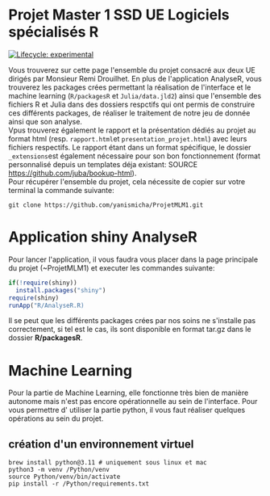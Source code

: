 
<!-- README.md is generated from README.Rmd. Please edit that file -->

# Projet Master 1 SSD UE Logiciels spécialisés R

<!-- badges: start -->

[![Lifecycle:
experimental](https://img.shields.io/badge/lifecycle-experimental-orange.svg)](https://lifecycle.r-lib.org/articles/stages.html#experimental)
<!-- badges: end -->

Vous trouverez sur cette page l'ensemble du projet consacré aux deux UE dirigés par Monsieur Remi Drouilhet.
En plus de l'application AnalyseR, vous trouverez les packages crées permettant la réalisation de l'interface  et le machine learning (`R/packagesR` et `Julia/data.jld2`) ainsi que l'ensemble des fichiers R et Julia dans des dossiers respctifs qui ont permis de construire ces différents packages, de réaliser le traitement de notre jeu de donnée ainsi que son analyse.  
Vpus trouverez également le rapport et la présentation dédiés au projet au format html (resp. `rapport.html`et `presentation_projet.html`) avec leurs fichiers respectifs. Le rapport étant dans un format spécifique, le dossier `_extensions`est également nécessaire pour son bon fonctionnement (format personnalisé depuis un templates déja existant: SOURCE https://github.com/juba/bookup-html).  
Pour récupérer l'ensemble du projet, cela nécessite de copier sur votre terminal la commande suivante:
``` {source, engine='bash'}
git clone https://github.com/yanismicha/ProjetMLM1.git 
```

# Application shiny AnalyseR
Pour lancer l'application, il vous faudra vous placer dans la page principale du projet (~ProjetMLM1) et executer les commandes suivante:
``` r
if(!require(shiny))
  install.packages("shiny")
require(shiny)
runApp("R/AnalyseR.R)
```
Il se peut que les différents packages crées par nos soins ne s'installe pas correctement, si tel est le cas, ils sont disponible en format tar.gz dans le dossier **R/packagesR**.

# Machine Learning
Pour la partie de Machine Learning, elle fonctionne très bien de manière autonome mais n'est pas encore opérationnelle au sein de l'interface.
Pour vous permettre d' utiliser la partie python, il vous faut réaliser quelques opérations au sein du projet.

## création d'un environnement virtuel
```{source, engine='bash'}
brew install python@3.11 # uniquement sous linux et mac
python3 -m venv /Python/venv
source Python/venv/bin/activate
pip install -r /Python/requirements.txt
```

